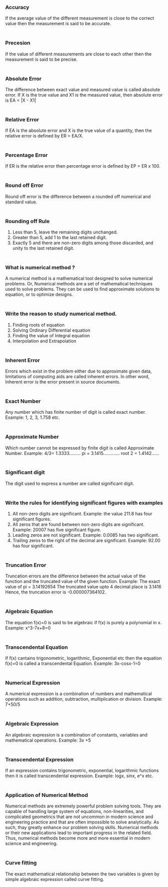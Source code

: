 ### **<br/>Accuracy**
If the average value of the different measurement is close to the correct value then the measurement is said to be accurate.

### **<br/>Precesion**
If the value of different measurements are close to each other then the measurement is said to be precise.

### **<br/>Absolute Error**
The difference between exact value and measured value is called absolute error.
If X is the true value and X1 is the measured value, then absolute error is EA = |X - X1|

### **<br/>Relative Error**
If EA is the absolute error and X is the true value of a quantity, then the relative error is defined by ER = EA/X.

### **<br/>Percentage Error**
If ER is the relative error then percentage error is defined by EP = ER x 100.

### **<br/>Round off Error**
Round off error is the difference between a rounded off numerical and standard value.

### **<br/>Rounding off Rule**
1. Less than 5, leave the remaining digits unchanged.
2. Greater than 5, add 1 to the last retained digit.
3. Exactly 5 and there are non-zero digits among those discarded, and unity to the last retained digit.

### **<br/>What is numerical method ?**
A numerical method is a mathematical tool designed to solve numerical problems.
Or, Numerical methods are a set of mathematical techniques used to solve problems. They can be used to find approximate solutions to equation, or to optimize designs.

### **<br/>Write the reason to study numerical method.**
1. Finding roots of equation
2. Solving Ordinary Differential equation
3. Finding the value of Integral equation
4. Interpolation and Extrapolation

### **<br/>Inherent Error**
Errors which exist in the problem either due to approximate given data, limitations of computing aids are called inherent errors.
In other word, Inherent error is the error present in source documents.

### **<br/>Exact Number**
Any number which has finite number of digit is called exact number.
Example: 1, 2, 3, 1.758 etc.

### **<br/>Approximate Number**
Which number cannot be expressed by finite digit is called Approximate Number.
Example: 4/3= 1.3333.........
pi = 3.1415.............
root 2 = 1.4142......

### **<br/>Significant digit**
The digit used to express a number are called significant digit.

### **<br/>Write the rules for identifying significant figures with examples**
1. All non-zero digits are significant.
Example: the value 211.8 has four significant figures.
2. All zeros that are found between non-zero digits are significant.
Example: 20007 has five significant figure.
3. Leading zeros are not significant.
Example: 0.0085 has two significant.
4. Trailing zeros to the right of the decimal are significant.
Example: 92.00 has four significant.

### **<br/>Truncation Error**
Truncation errors are the difference between the actual value of the function and the truncated value of the given function.
Example: The exact value of pi = 3.14192654
The truncated value upto 4 decimal place is 3.1416
Hence, the truncation error is -0.000007364102.

### **<br/>Algebraic Equation**
The equation f(x)=0 is said to be algebraic if f(x) is purely a polynomial in x.
Example: x^3-7x+8=0

### **<br/>Transcendental Equation**
If f(x) cantains trigonometric, logarithmic, Exponential etc then the equation f(x)=0 is called a transcendental Equation.
Example: 3x-cosx-1=0

### **<br/>Numerical Expression**
A numerical expression is a combination of numbers and mathematical operations such as addition, subtraction, multiplication or division.
Example: 7+50/5

### **<br/>Algebraic Expression**
An algebraic expression is a combination of constants, variables and mathematical operations.
Example: 3x +5

### **<br/>Transcendental Expression**
If an expression contains trigonometric, exponential, logarithmic functions then it is called transcendental expression.
Example: logx, sinx, e^x etc.

### **<br/>Application of Numerical Method**
Numerical methods are extremely powerful problem solving tools. They are capable of handling large system of equations, non-linearities, and complicated geometrics that are not uncommon in modern science and engineering practice and that are often impossible to solve analytically. As such, thay greatly enhance our problem solving skills. Numerical methods or their new applications lead to important progress in the related field. Thus, numerical methods become more and more essential in modern science and engineering.

### **<br/>Curve fitting**
The exact mathematical relationship between the two variables is given by simple algebraic expression called curve fitting.
